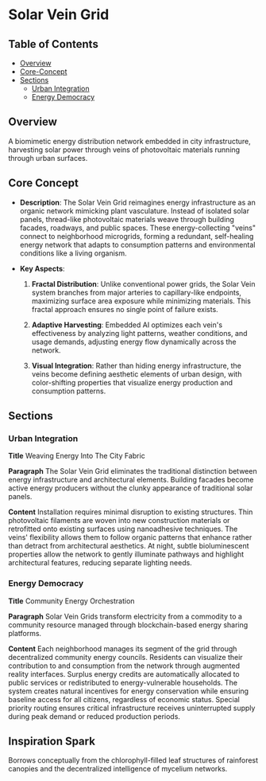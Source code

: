 # Solar Vein Grid

## Table of Contents
- [Overview](mdc:#overview)
- [Core-Concept](mdc:#core-concept)
- [Sections](mdc:#sections)
  - [Urban Integration](mdc:#urban-integration)
  - [Energy Democracy](mdc:#energy-democracy)

## Overview
A biomimetic energy distribution network embedded in city infrastructure, harvesting solar power through veins of photovoltaic materials running through urban surfaces.

## Core Concept
- **Description**: The Solar Vein Grid reimagines energy infrastructure as an organic network mimicking plant vasculature. Instead of isolated solar panels, thread-like photovoltaic materials weave through building facades, roadways, and public spaces. These energy-collecting "veins" connect to neighborhood microgrids, forming a redundant, self-healing energy network that adapts to consumption patterns and environmental conditions like a living organism.

- **Key Aspects**:  
  1. **Fractal Distribution**: Unlike conventional power grids, the Solar Vein system branches from major arteries to capillary-like endpoints, maximizing surface area exposure while minimizing materials. This fractal approach ensures no single point of failure exists.
  
  2. **Adaptive Harvesting**: Embedded AI optimizes each vein's effectiveness by analyzing light patterns, weather conditions, and usage demands, adjusting energy flow dynamically across the network.
  
  3. **Visual Integration**: Rather than hiding energy infrastructure, the veins become defining aesthetic elements of urban design, with color-shifting properties that visualize energy production and consumption patterns.

## Sections
### Urban Integration
**Title**
Weaving Energy Into The City Fabric

**Paragraph**
The Solar Vein Grid eliminates the traditional distinction between energy infrastructure and architectural elements. Building facades become active energy producers without the clunky appearance of traditional solar panels.

**Content**
Installation requires minimal disruption to existing structures. Thin photovoltaic filaments are woven into new construction materials or retrofitted onto existing surfaces using nanoadhesive techniques. The veins' flexibility allows them to follow organic patterns that enhance rather than detract from architectural aesthetics. At night, subtle bioluminescent properties allow the network to gently illuminate pathways and highlight architectural features, reducing separate lighting needs.

### Energy Democracy
**Title**
Community Energy Orchestration

**Paragraph**
Solar Vein Grids transform electricity from a commodity to a community resource managed through blockchain-based energy sharing platforms.

**Content**
Each neighborhood manages its segment of the grid through decentralized community energy councils. Residents can visualize their contribution to and consumption from the network through augmented reality interfaces. Surplus energy credits are automatically allocated to public services or redistributed to energy-vulnerable households. The system creates natural incentives for energy conservation while ensuring baseline access for all citizens, regardless of economic status. Special priority routing ensures critical infrastructure receives uninterrupted supply during peak demand or reduced production periods.

## Inspiration Spark
Borrows conceptually from the chlorophyll-filled leaf structures of rainforest canopies and the decentralized intelligence of mycelium networks. 